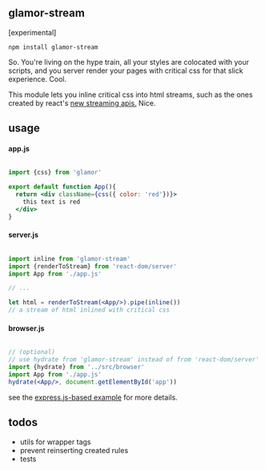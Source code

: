 glamor-stream
---

[experimental]

`npm install glamor-stream`

So. You're living on the hype train, all your styles are colocated with your scripts,
and you server render your pages with critical css for that slick experience. Cool.

This module lets you inline critical css into html streams, such as the ones created
by react's [new streaming apis.](https://facebook.github.io/react/docs/react-dom-server.html#rendertonodestream)
Nice.


usage
---

#### app.js

```jsx

import {css} from 'glamor'

export default function App(){
  return <div className={css({ color: 'red'})}>
    this text is red
  </div>
}
```

#### server.js

```jsx

import inline from 'glamor-stream'
import {renderToStream} from 'react-dom/server'
import App from './app.js'

// ...

let html = renderToStream(<App/>).pipe(inline())
// a stream of html inlined with critical css
```

#### browser.js

```jsx

// (optional)
// use hydrate from 'glamor-stream' instead of from 'react-dom/server'
import {hydrate} from '../src/browser'
import App from './app.js'
hydrate(<App/>, document.getElementById('app'))
```

see the [express.js-based example](example/server.js) for more details.

todos
---

- utils for wrapper tags
- prevent reinserting created rules
- tests
